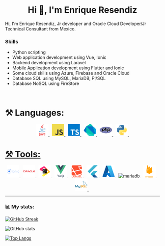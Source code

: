 <h1 align="center">Hi 👋, I'm Enrique Resendiz</h1>

Hi, I'm Enrique Resendiz, Jr developer and Oracle Cloud Developer/Jr Technical Consultant from Mexico.

### Skills
- Python scripting
- Web application development using Vue, Ionic
- Backend development using Laravel
- Mobile Application development using Flutter and Ionic
- Some cloud skills using Azure, Firebase and Oracle Cloud
- Database SQL using MySQL, MariaDB, Pl/SQL
- Database NoSQL using FireStore

<br>

# ⚒️ Languages:

<div align="center"> 
  <div> 
    <a href="https://www.java.com/es/" target="_blank" rel="noreferrer"> <img src="https://raw.githubusercontent.com/devicons/devicon/master/icons/java/java-original-wordmark.svg" alt="java" width="40" height="40"/> </a> &nbsp;
    <a href="https://developer.mozilla.org/es/docs/Web/JavaScript" target="_blank" rel="noreferrer"> <img src="https://raw.githubusercontent.com/devicons/devicon/master/icons/javascript/javascript-original.svg" alt="javascript" width="40" height="40"/> </a> &nbsp;
    <a href="https://www.typescriptlang.org/" target="_blank" rel="noreferrer"> <img src="https://raw.githubusercontent.com/devicons/devicon/master/icons/typescript/typescript-original.svg" alt="Typescript" width="40" height="40"/> </a> &nbsp;
    <a href="https://dart.dev/" target="_blank" rel="noreferrer"> <img src="https://raw.githubusercontent.com/devicons/devicon/master/icons/dart/dart-original.svg" alt="dart" width="40" height="40"/> </a> &nbsp;
   <a href="https://www.php.net" target="_blank" rel="noreferrer"> <img src="https://raw.githubusercontent.com/devicons/devicon/master/icons/php/php-original.svg" alt="php" width="40" height="40"/> </a>&nbsp;
    <a href="https://www.python.org" target="_blank" rel="noreferrer"> <img src="https://raw.githubusercontent.com/devicons/devicon/master/icons/python/python-original.svg" alt="python" width="40" height="40"/>&nbsp;
  </div>
</div>

# ⚒️ Tools:

<div align="center"> 
  <div> 
    <!-- <a href="https://getbootstrap.com" target="_blank" rel="noreferrer"> <img src="https://raw.githubusercontent.com/devicons/devicon/master/icons/bootstrap/bootstrap-plain-wordmark.svg" alt="bootstrap" width="40" height="40"/> </a> &nbsp; -->
    <a href="https://flutter.dev/" target="_blank" rel="noreferrer"> <img src="https://raw.githubusercontent.com/devicons/devicon/master/icons/ionic/ionic-original-wordmark.svg" alt="flutter" width="40" height="40"/> </a> &nbsp;
    <a href="https://www.oracle.com/" target="_blank" rel="noreferrer"> <img src="https://raw.githubusercontent.com/devicons/devicon/master/icons/oracle/oracle-original.svg" alt="Oracle" width="40" height="40"/> </a> &nbsp;
    <a href="https://www.jetbrains.com/idea/" target="_blank" rel="noreferrer"> <img src="https://raw.githubusercontent.com/devicons/devicon/master/icons/jetbrains/jetbrains-original.svg" alt="jetbrains" width="40" height="40"/> </a> &nbsp;
    <a href="https://vuejs.org/" target="_blank" rel="noreferrer"> <img src="https://raw.githubusercontent.com/devicons/devicon/master/icons/vuejs/vuejs-original-wordmark.svg" alt="vuejs" width="40" height="40"/> </a>&nbsp;
    <a href="https://laravel.com/" target="_blank" rel="noreferrer"> <img src="https://raw.githubusercontent.com/devicons/devicon/master/icons/laravel/laravel-plain-wordmark.svg" alt="laravel" width="40" height="40"/> </a>&nbsp;
    <a href="https://flutter.dev/" target="_blank" rel="noreferrer"> <img src="https://raw.githubusercontent.com/devicons/devicon/master/icons/flutter/flutter-original.svg" alt="flutter" width="40" height="40"/> </a> &nbsp;
    <a href="https://azure.microsoft.com/es-mx/" target="_blank" rel="noreferrer"> <img src="https://raw.githubusercontent.com/devicons/devicon/master/icons/azure/azure-original.svg" alt="azure" width="40" height="40"/> </a> &nbsp;
    <a href="https://mariadb.org/" target="_blank" rel="noreferrer"> <img src="https://www.vectorlogo.zone/logos/mariadb/mariadb-icon.svg" alt="mariadb" width="40" height="40"/> </a>&nbsp;
    <a href="https://firebase.google.com/" target="_blank" rel="noreferrer"> <img src="https://raw.githubusercontent.com/devicons/devicon/master/icons/firebase/firebase-plain-wordmark.svg" alt="mongodb" width="40" height="40"/> </a>&nbsp;
    <a href="https://www.mysql.com/" target="_blank" rel="noreferrer"> <img src="https://raw.githubusercontent.com/devicons/devicon/master/icons/mysql/mysql-original-wordmark.svg" alt="mysql" width="40" height="40"/> </a>&nbsp;
  </div>
</div>

---

### 📊  My stats:


[![GitHub Streak](http://github-readme-streak-stats.herokuapp.com?user=TheAnonymousDarck&theme=tokyonight_duo&hide_border=true&locale=es&date_format=M%20j%5B%2C%20Y%5D)](https://git.io/streak-stats)

![GitHub stats](https://github-readme-stats.vercel.app/api?username=TheAnonymousDarck&theme=tokyonight&show_icons=true&hide_border=true&locale=es)

<!-- Compact -->
[![Top Langs](https://github-readme-stats.vercel.app/api/top-langs/?username=TheAnonymousDarck&theme=tokyonight&layout=compact&hide_border=true&locale=es)](https://github.com/anuraghazra/github-readme-stats)

<!-- Completa -->
<!-- [![Top Langs](https://github-readme-stats.vercel.app/api/top-langs/?username=TheAnonymousDarck&theme=tokyonight&hide_border=true&locale=es&langs_count=5)](https://github.com/anuraghazra/github-readme-stats) -->

